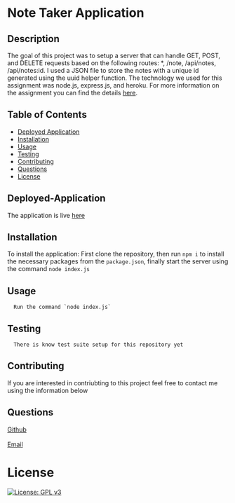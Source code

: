# Note Taker Application
  ## Description
  The goal of this project was to setup a server that can handle GET, POST, and DELETE requests based on the following routes: *, /note, /api/notes, /api/notes:id. I used a JSON file to store the notes with a unique id generated using the uuid helper function. The technology we used for this assignment was node.js, express.js, and heroku. For more information on the assignment you can find the details [here](./assets/AssignmentDetails.md).
  ## Table of Contents
  - [Deployed Application](#deployed-application)
  - [Installation](#installation)
  - [Usage](#usage)
  - [Testing](#testing)
  - [Contributing](#contributing)
  - [Questions](#questions)
  - [License](#license)
  ## Deployed-Application
  The application is live [here](https://dd-note-taker.herokuapp.com/)
  ## Installation
  To install the application: First clone the repository, then run `npm i` to install the necessary packages from the `package.json`, finally start the server using the command `node index.js`
  ## Usage
      Run the command `node index.js`
  ## Testing
      There is know test suite setup for this repository yet
  ## Contributing
  If you are interested in contriubting to this project feel free to contact me using the information below
  ## Questions
  [Github](https://github.com/delizoderek)
  <br>
  <br>
  [Email](dwdelizo@gmail.com)
  # License
  [![License: GPL v3](https://img.shields.io/badge/License-GPLv3-blue.svg)](https://www.gnu.org/licenses/gpl-3.0)
